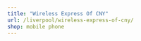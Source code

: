 ```yaml
---
title: "Wireless Express Of CNY"
url: /liverpool/wireless-express-of-cny/
shop: mobile phone
---
```

